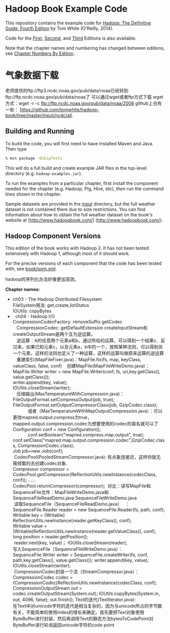 
# Hadoop Book Example Code

This repository contains the example code for [Hadoop: The Definitive Guide, Fourth Edition](http://shop.oreilly.com/product/0636920033448.do)
by Tom White (O'Reilly, 2014).

Code for the [First], [Second], and [Third] Editions is also available.

Note that the chapter names and numbering has changed between editions, see
[Chapter Numbers By Edition](https://github.com/tomwhite/hadoop-book/wiki/Chapter-Numbers-By-Edition).

[First]: http://github.com/tomwhite/hadoop-book/tree/1e
[Second]: http://github.com/tomwhite/hadoop-book/tree/2e
[Third]: http://github.com/tomwhite/hadoop-book/tree/3e

# 气象数据下载
老师提供的ftp://ftp3.ncdc.noaa.gov/pub/data/noaa已经转到ftp://ftp.ncdc.noaa.gov/pub/data/noaa了
可以通过wget或者ftp方式下载
wget方式：wget -r -c ftp://ftp.ncdc.noaa.gov/pub/data/noaa/2008
github上也有一些： https://github.com/tomwhite/hadoop-book/tree/master/input/ncdc/all.


## Building and Running

To build the code, you will first need to have installed Maven and Java. Then type

```bash
% mvn package -DskipTests
```

This will do a full build and create example JAR files in the top-level directory (e.g. 
`hadoop-examples.jar`).

To run the examples from a particular chapter, first install the component 
needed for the chapter (e.g. Hadoop, Pig, Hive, etc), then run the command lines shown 
in the chapter.

Sample datasets are provided in the [input](input) directory, but the full weather dataset
is not contained there due to size restrictions. You can find information about how to obtain 
the full weather dataset on the book's website at [http://www.hadoopbook.com/]
(http://www.hadoopbook.com/).

## Hadoop Component Versions

This edition of the book works with Hadoop 2. It has not been tested extensively with 
Hadoop 1, although most of it should work.

For the precise versions of each component that the code has been tested with, see 
[book/pom.xml](book/pom.xml).

hadoop的序列化办法好像更加高效。

 **Chapter names:**
*   ch03 - The Hadoop Distributed Filesystem    
    FileSystem用法: get,create,listStatus  
    IOUtils: copyBytes  
*   ch04 - Hadoop I/O  
    CompressionCodecFactory: removeSuffix  getCodec   
    CompressionCodec: getDefaultExtension  createInputStream和createOutputStream是两个互为逆运算。   
    逆运算：A的任意两个元素a和b，通过所给的运算，可以得到一个结果c．反过来，如果已知元素c，以及元素a，b中的一个，按照某种法则，可以得到另一个元素，这样的法则也定义了一种运算，这样的运算叫做原来运算的逆运算  
    重建索引(MapFileFixer.java)：MapFile.fix(fs, map, keyClass, valueClass, false, conf)
    创建MapFile(MapFileWriteDemo.java)：MapFile.Writer writer = new MapFile.Writer(conf, fs, uri,key.getClass(), value.getClass());  
                 writer.append(key, value);   
                 IOUtils.closeStream(writer);  
    压缩输出(MaxTemperatureWithCompression.java)：FileOutputFormat.setCompressOutput(job, true);
             FileOutputFormat.setOutputCompressorClass(job, GzipCodec.class);    
             或者（MaxTemperatureWithMapOutputCompression.java）：可以更改mapred.output.compress为true，mapped.output.compression.codec为想要使用的codec的类名就可以了   
             Configuration conf = new Configuration();   
             conf.setBoolean("mapred.compress.map.output", true);   
             conf.setClass("mapred.map.output.compression.codec",GzipCodec.class, CompressionCodec.class);   
             Job job=new Job(conf);   
  CodecPool(PooledStreamCompressor.java): 有点象连接迟，这样你就无需频繁的去创建codec对象.     
  Compressor compressor = CodecPool.getCompressor(ReflectionUtils.newInstance(codecClass, conf));
  ......  
  CodecPool.returnCompressor(compressor);
  对比：读写MapFile和SequenceFile文件：MapFileWriteDemo.java和SequenceFileReadDemo.java SequenceFileWriteDemo.java  
  读取SequenceFile（SequenceFileReadDemo.java）   ：     
  SequenceFile.Reader reader = new SequenceFile.Reader(fs, path, conf);   
  Writable key = (Writable) ReflectionUtils.newInstance(reader.getKeyClass(), conf);     
  Writable value = (Writable)ReflectionUtils.newInstance(reader.getValueClass(), conf);    
  long position = reader.getPosition();    
  reader.next(key, value)；
  IOUtils.closeStream(reader);      
  写入SequenceFile（SequenceFileWriteDemo.java）：     
  SequenceFile.Writer  writer = SequenceFile.createWriter(fs, conf, path,key.getClass(), value.getClass());
  writer.append(key, value);
  IOUtils.closeStream(writer);   
  CompressionCodec封装一个流（StreamCompressor.java）：      
  CompressionCodec codec = (CompressionCodec)ReflectionUtils.newInstance(codecClass, conf);    
  CompressionOutputStream out = codec.createOutputStream(System.out);
  IOUtils.copyBytes(System.in, out, 4096, false);
   out.finish();
  Text的迭代(TextIterator.java):     
在Text中对unicode字符的迭代是相当复杂的，因为与unicode所占的字节数有关，不能简单的使用index的增长来确定。首先要把Text对象使用ByteBuffer进行封装，然后再调用Text的静态方法bytesToCodePoint对ByteBuffer进行轮询返回unicode字符的code point
